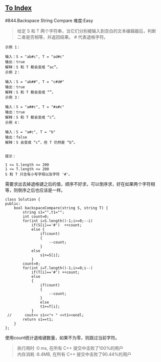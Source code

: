 [To Index](/index.md)
---
#844.Backspace String Compare
难度:Easy
> 给定 S 和 T 两个字符串，当它们分别被输入到空白的文本编辑器后，判断二者是否相等，并返回结果。 # 代表退格字符。

 
```
示例 1：

输入：S = "ab#c", T = "ad#c"
输出：true
解释：S 和 T 都会变成 “ac”。
示例 2：

输入：S = "ab##", T = "c#d#"
输出：true
解释：S 和 T 都会变成 “”。
示例 3：

输入：S = "a##c", T = "#a#c"
输出：true
解释：S 和 T 都会变成 “c”。
示例 4：

输入：S = "a#c", T = "b"
输出：false
解释：S 会变成 “c”，但 T 仍然是 “b”。
 

提示：

1 <= S.length <= 200
1 <= T.length <= 200
S 和 T 只含有小写字母以及字符 '#'。
```

需要求出去掉退格键之后的值，顺序不好求，可以倒序求，好在如果两个字符相等，则倒序之后也应该是一样。   

```
class Solution {
public:
    bool backspaceCompare(string S, string T) {
        string s1="",t1="";
        int count=0;
        for(int i=S.length()-1;i>=0;--i)
            if(S[i]=='#')  ++count;
            else {
                if(count) 
                {
                    --count;
                }
            else
                s1+=S[i];
            }
        count=0;
        for(int i=T.length()-1;i>=0;i--)
            if(T[i]=='#') ++count;
            else
            {
                if(count)
                {
                    --count;
                }
                else
                t1+=T[i];
            }
 //      cout<< s1<<"+ " <<t1<<endl;
        return s1==t1;
    }
};
```
使用count统计退格键数量，如果不为零，则跳过当前字符。   


> 执行用时 :0 ms, 在所有 C++ 提交中击败了100%的用户   
内存消耗 :8.4MB, 在所有 C++ 提交中击败了90.44%的用户
